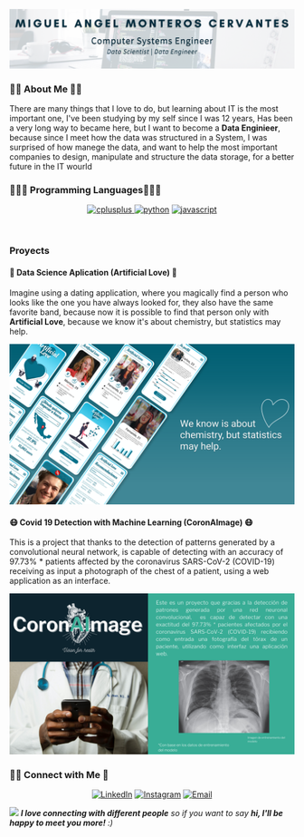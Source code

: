 <p align="center">
  <img src="Images/engi2.png" />
</p>

### 👨‍🎓 About Me 👨‍🎓
There are many things that I love to do, but learning about IT is the most important one, I've been studying by my self since I was 12 years, Has been a very long way to became here, but I want to become a **Data Enginieer**, because since I meet how the data was structured in a System, I was surprised of how manege the data, and want to help the most important companies to design, manipulate and structure the data storage, for a better future in the IT wourld


### 👨🏻‍💻 Programming Languages👨🏻‍💻

<p align="center">
<a href="https://en.wikipedia.org/wiki/C%2B%2B">
<img src="https://img.shields.io/badge/C++-4B0082.svg?style=for-the-badge&logo=c%2B%2B&logoColor=4B0082&labelColor=ffffff" alt="cplusplus">
</a>
<a href="https://en.wikipedia.org/wiki/Python_(programming_language)"><img src="https://img.shields.io/badge/python-FFFF00.svg?style=for-the-badge&logo=python&logoColor=0768a8&labelColor=ffffff" alt="python"></a>
<a href="https://en.wikipedia.org/wiki/JavaScript"><img src="https://img.shields.io/badge/JS-f5f542.svg?style=for-the-badge&logo=javascript&logoColor=f5f542&labelColor=ffffff" alt="javascript"></a>
</p><br>

### Proyects
#### 💖 Data Science Aplication (Artificial Love) 💖
Imagine using a dating application, where you magically find a person who looks like the one you have always looked for, they also have the same favorite band, because now it is possible to find that person only with **Artificial Love**, because we know it's about chemistry, but statistics may help.
<p align="center">
  <a href="https://www.figma.com/proto/Ew3mFVME48Oagi8ceXwbpf/Proyectoo-2021?node-id=378%3A0&scaling=contain&page-id=0%3A1"><img src="Images/ArtificialLove.png" /> </a>
</p>

#### 😷 Covid 19 Detection with Machine Learning (CoronAImage) 😷
This is a project that thanks to the detection of patterns generated by a convolutional neural network, is capable of detecting with an accuracy of 97.73% * patients affected by the coronavirus SARS-CoV-2 (COVID-19) receiving as input a photograph of the chest of a patient, using a web application as an interface.
<p align="center">
  <a href="https://www.canva.com/design/DAETnCYh4qg/O-RKR2s2IsLSQV0WjwYniQ/view?utm_content=DAETnCYh4qg&utm_campaign=designshare&utm_medium=link&utm_source=publishpresent"><img src="Images/CoronAImage.png" /> </a>
</p>

<h3> 🤝🏻 Connect with Me 🤝</h3>
<p align="center">
<a href="https://www.linkedin.com/in/luis-f-coto/"><img src="https://img.shields.io/badge/LinkedIn--_.svg?style=social&logo=linkedin" alt="LinkedIn"></a>
<a href="https://www.instagram.com/luiscoto._/"><img alt="Instagram" src="https://img.shields.io/badge/Instagram-luiscoto._-black?style=flat-square&logo=instagram"></a>
<a href="mailto:luisfcoto@outlook.com"><img alt="Email" src="https://img.shields.io/badge/Email-luisfcoto@outlook.com-blue?style=flat-square&logo=gmail"></a>    
</p>  

<img src="https://media.giphy.com/media/LnQjpWaON8nhr21vNW/giphy.gif" width="60"> <em><b>I love connecting with different people</b> so if you want to say <b>hi, I'll be happy to meet you more!</b> :)</em>
